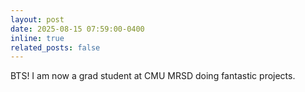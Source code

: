 ```yaml
---
layout: post
date: 2025-08-15 07:59:00-0400
inline: true
related_posts: false
---
```


BTS! I am now a grad student at CMU MRSD doing fantastic projects.
